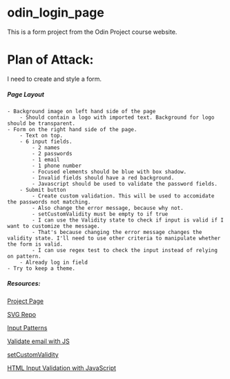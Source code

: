 # odin_login_page
This is a form project from the Odin Project course website.


# Plan of Attack:

I need to create and style a form.

##### Page Layout
    - Background image on left hand side of the page
        - Should contain a logo with imported text. Background for logo should be transparent.
    - Form on the right hand side of the page.
        - Text on top.
        - 6 input fields.
            - 2 names
            - 2 passwords
            - 1 email
            - 1 phone number
            - Focused elements should be blue with box shadow.
            - Invalid fields should have a red background.
            - Javascript should be used to validate the password fields.
        - Submit button
            - Create custom validation. This will be used to accomidate the passwords not matching.
            - Also change the error message, because why not.
            - setCustomValidity must be empty to if true
            - I can use the Validity state to check if input is valid if I want to customize the message. 
            - That's because changing the error message changes the validity state. I'll need to use other criteria to manipulate whether the form is valid.
            - I can use regex test to check the input instead of relying on pattern.
        - Already log in field
    - Try to keep a theme.

##### Resources:

[Project Page](https://www.theodinproject.com/lessons/node-path-intermediate-html-and-css-sign-up-form)

[SVG Repo](https://www.svgrepo.com/svg/366230/keyboard-shortcut)

[Input Patterns](https://www.w3schools.com/tags/att_input_pattern.asp)

[Validate email with JS](https://ui.dev/validate-email-address-javascript)

[setCustomValidity](https://developer.mozilla.org/en-US/docs/Web/API/HTMLObjectElement/setCustomValidity)

[HTML Input Validation with JavaScript](https://www.aleksandrhovhannisyan.com/blog/html-input-validation-without-a-form/#option-2-custom-error-messaging)